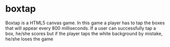 # boxtap
Boxtap is a HTML5 canvas game. In this game a player has to tap the boxes that will appear every 800 milliseconds. If a user can successfully tap a box, he/she scores but if the player taps the white background by mistake, he/she loses the game
